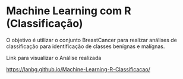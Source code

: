 # Machine Learning com R (Classificação)

 O objetivo é utilizar o conjunto BreastCancer para realizar análises de classificação para identificação de classes benígnas e malígnas.
 
 Link  para visualizar o Análise realizada
 
 https://lanbg.github.io/Machine-Learning-R-Classificacao/
